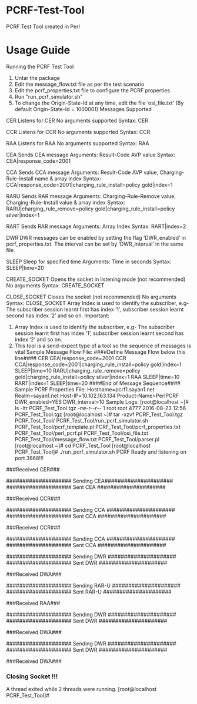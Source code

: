 # PCRF-Test-Tool
PCRF Test Tool created in Perl
# Usage Guide

Running the PCRF Test Tool
1.	Untar the package
2.	Edit the message_flow.txt file as per the test scenario
3.	Edit the pcrf_properties.txt file to configure the PCRF properties
4.	Run "run_pcrf_simulator.sh"
5.	To change the Origin-State-Id at any time, edit the file ‘osi_file.txt’ (By default Origin-State-Id = 1000001)
Messages Supported

CER
Listens for CER
No arguments supported
Syntax:
CER

CCR
Listens for CCR
No arguments supported
Syntax:
CCR

RAA
Listens for RAA
No arguments supported
Syntax:
RAA

CEA
Sends CEA message
Arguments: Result-Code AVP value
Syntax:
CEA|response_code=2001

CCA
Sends CCA message
Arguments: Result-Code AVP value, Charging-Rule-Install name & array index
Syntax:
CCA|response_code=2001|charging_rule_install=policy gold|index=1

RARU
Sends RAR message
Arguments: Charging-Rule-Remove value, Charging-Rule-Install value & array index
Syntax:
RARU|charging_rule_remove=policy gold|charging_rule_install=policy silver|index=1

RART
Sends RAR message
Arguments: Array Index
Syntax:
RART|index=2

DWR
DWR messages can be enabled by setting the flag ‘DWR_enabled’ in pcrf_properties.txt. The interval can be set by ‘DWR_interval’ in the same file.

SLEEP
Sleep for specified time
Arguments: Time in seconds
Syntax:
SLEEP|time=20

CREATE_SOCKET
Opens the socket in listening mode (not recommended)
No arguments
Syntax:
CREATE_SOCKET

CLOSE_SOCKET 
Closes the socket (not recommended) 
No arguments
Syntax:
CLOSE_SOCKET
Array Index is used to identify the subscriber, e.g- The subscriber session learnt first has index ‘1’, subscriber session learnt second has index ‘2’ and so on.
Important:
1.	Array Index is used to identify the subscriber, e.g- The subscriber session learnt first has index ‘1’, subscriber session learnt second has index ‘2’ and so on.
2.	This tool is a send-expect type of a tool so the sequence of messages is vital
Sample Message Flow File:
####Define Message Flow below this line####
CER
CEA|response_code=2001
CCR
CCA|response_code=2001|charging_rule_install=policy gold|index=1
SLEEP|time=10
RARU|charging_rule_remove=policy gold|charging_rule_install=policy silver|index=1
RAA
SLEEP|time=10
RART|index=1
SLEEP|time=20
####End of Message Sequence####
Sample PCRF Properties File:
Hostname=pcrf1.sayan1.net
Realm=sayan1.net
Host-IP=10.102.163.134
Product-Name=PerlPCRF
DWR_enabled=YES
DWR_interval=10
Sample Logs:
[root@localhost ~]# ls -ltr PCRF_Test_Tool.tgz 
-rw-r--r-- 1 root root 4777 2016-08-23 12:56 PCRF_Test_Tool.tgz
[root@localhost ~]# tar -xzvf PCRF_Test_Tool.tgz 
PCRF_Test_Tool/
PCRF_Test_Tool/run_pcrf_simulator.sh
PCRF_Test_Tool/pcrf_template.pl
PCRF_Test_Tool/pcrf_properties.txt
PCRF_Test_Tool/perl_pcrf.pl
PCRF_Test_Tool/osi_file.txt
PCRF_Test_Tool/message_flow.txt
PCRF_Test_Tool/parser.pl
[root@localhost ~]# cd PCRF_Test_Tool
[root@localhost PCRF_Test_Tool]# ./run_pcrf_simulator.sh 
PCRF Ready and listening on port 3868!!!

###Received CER###

#################### Sending CEA#####################
#################### Sent CEA #####################

###Received CCR###

#################### Sending CCA #####################
#################### Sent CCA #####################

###Received CCR###

#################### Sending CCA #####################
#################### Sent CCA #####################

#################### Sending DWR #####################
#################### Sent DWR #####################

###Received DWA###

#################### Sending RAR-U #####################
#################### Sent RAR-U #####################

###Received RAA###

#################### Sending DWR #####################
#################### Sent DWR #####################

###Received DWA###

#################### Sending DWR #####################
#################### Sent DWR #####################

###Received DWA###

### Closing Socket !!!
A thread exited while 2 threads were running.
[root@localhost PCRF_Test_Tool]#
